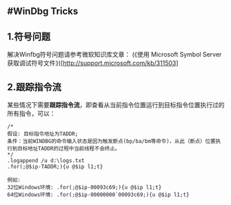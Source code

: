 #WinDbg Tricks
--------------------------------
## 1.符号问题
解决Winfbg符号问题请参考微软知识库文章：
(《使用 Microsoft Symbol Server 获取调试符号文件》)[http://support.microsoft.com/kb/311503]

## 2.跟踪指令流
某些情况下需要**跟踪指令流**，即查看从当前指令位置运行到目标指令位置执行过的所有指令，可以：
```
/*
假设: 目标指令地址为TADDR;
条件：当前WINDBG的命令输入状态是因为触发断点(bp/ba/bm等命令)，从此（断点）位置执行到目标地址TADDR的过程中当前线程不会终止。
*/
.logappend /u d:\logs.txt
.for(;@$ip-TADDR;){u @$ip l1;t} 

例如:
32位Windows环境: .for(;@$ip-00093c69;){u @$ip l1;t}  
64位Windows环境: .for(;@$ip-00000000`00093c69;){u @$ip l1;t}
```
